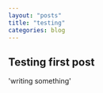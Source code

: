 ```yaml
---
layout: "posts"
title: "testing"
categories: blog
---
```


## Testing first post

'writing something'
